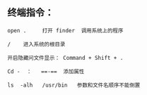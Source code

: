 ## 终端指令：

  ```shell
open .     打开 finder  调用系统上的程序

/ 	 进入系统的根目录

开启隐藏问文件显示： Command + Shift + .

Cd -  ：   ==-==  添加属性

ls  -alh   /usr/bin   参数和文件名顺序不能倒置
  ```

